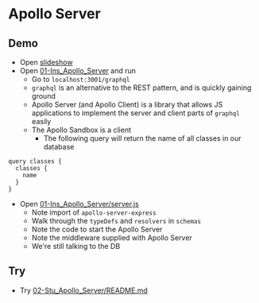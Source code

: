 # Apollo Server

## Demo

- Open [slideshow](https://docs.google.com/presentation/d/15HFGsli3B1UvM8-khsTi7-DjkN1zX8mpLULMn7oGwX4/edit?usp=sharing)
- Open [01-Ins_Apollo_Server](../../01-Activities/01-Ins_Apollo-Server) and run
  - Go to `localhost:3001/graphql`
  - `graphql` is an alternative to the REST pattern, and is quickly gaining ground
  - Apollo Server (and Apollo Client) is a library that allows JS applications to implement the server and client parts of `graphql` easily
  - The Apollo Sandbox is a client
    - The following query will return the name of all classes in our database

```gql
query classes {
  classes {
    name
  }
}
```

- Open [01-Ins_Apollo_Server/server.js](../../01-Activities/01-Ins_Apollo-Server/server.js)
  - Note import of `apollo-server-express`
  - Walk through the `typeDefs` and `resolvers` in `schemas`
  - Note the code to start the Apollo Server
  - Note the middleware supplied with Apollo Server
  - We're still talking to the DB

## Try

- Try [02-Stu_Apollo_Server/README.md](../../01-Activities/02-Stu_Apollo-Server/README.md)
